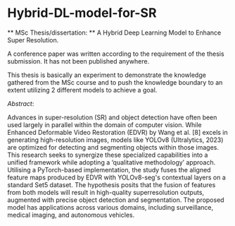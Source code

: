 # Hybrid-DL-model-for-SR
**  MSc Thesis/dissertation: ** A Hybrid Deep Learning Model to Enhance Super Resolution. 

A conference paper was written according to the requirement of the thesis submission. It has not been published anywhere. 

This thesis is basically an experiment to demonstrate the knowledge gathered from the MSc course and to push the knowledge boundary to an extent utilizing 2 different models to achieve a goal. 


_Abstract_:

Advances in super-resolution (SR) and object detection have often been used largely in parallel within the domain of computer vision. While Enhanced Deformable Video Restoration (EDVR) by Wang et al. [8] excels in generating high-resolution images, models like YOLOv8 (Ultralytics, 2023) are optimized for detecting and segmenting objects within those images. This research seeks to synergize these specialized capabilities into a unified framework while adopting a ‘qualitative methodology’ approach. Utilising a PyTorch-based implementation, the study fuses the aligned feature maps produced by EDVR with YOLOv8-seg's contextual layers on a standard Set5 dataset. The hypothesis posits that the fusion of features from both models will result in high-quality superresolution outputs, augmented with precise object detection and segmentation. The proposed model has applications across various domains, including surveillance, medical imaging, and
autonomous vehicles.

